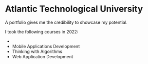 # Atlantic Technological University

A portfolio gives me the credibility to showcase my potential.

I took the following courses in 2022:

-
- Mobile Applications Development
- Thinking with Algorithms
- Web Application Development